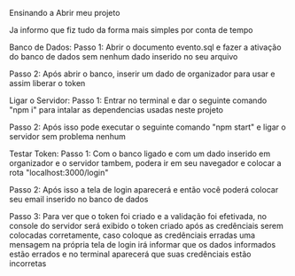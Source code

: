 Ensinando a Abrir meu projeto

Ja informo que fiz tudo da forma mais simples por conta de tempo

Banco de Dados:
Passo 1: Abrir o documento evento.sql e fazer a ativação do banco de dados sem nenhum dado inserido no seu arquivo

Passo 2: Após abrir o banco, inserir um dado de organizador para usar e assim liberar o token

Ligar o Servidor:
Passo 1: Entrar no terminal e dar o seguinte comando "npm i" para intalar as dependencias usadas neste projeto

Passo 2: Após isso pode executar o seguinte comando "npm start" e ligar o servidor sem problema nenhum


Testar Token:
Passo 1: Com o banco ligado e com um dado inserido em organizador e o servidor tambem, podera ir em seu navegador e colocar a rota "localhost:3000/login"

Passo 2: Após isso a tela de login aparecerá e então você poderá colocar seu email inserido no banco de dados

Passo 3: Para ver que o token foi criado e a validação foi efetivada, no console do servidor será exibido o token criado após as credênciais serem colocadas corretamente, caso coloque as credênciais erradas uma mensagem na própria tela de login irá informar que os dados informados estão errados e no terminal aparecerá que suas credênciais estão incorretas

